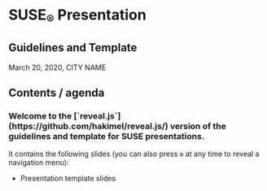 <!-- .slide: data-state="cover" id="cover-page" data-timing="20" data-menu-title="Cover slide" -->
<div class="title">
    <h1>SUSE<sub>&reg;</sub> Presentation</h1>
    <h2>Guidelines and Template</h2>
</div>

<div class="date-location">March 20, 2020, CITY NAME</div>


<!-- .slide: data-state="normal" id="agenda" data-menu-title="Agenda" -->
## Contents / agenda

<h3>
Welcome to the [`reveal.js`](https://github.com/hakimel/reveal.js/)
version of the guidelines and template for SUSE presentations.
</h3>

It contains the following slides (you can also press `m` at any
time to reveal a navigation menu):

*   Presentation template slides
